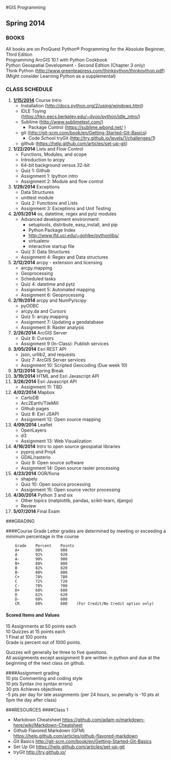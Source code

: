 #GIS Programming
## Spring 2014

### BOOKS
All books are on ProQuest
Python® Programming for the Absolute Beginner, Third Edition  
Programming ArcGIS 10.1 with Python Cookbook  
Python Geospatial Development - Second Edition (Chapter 3 only)  
Think Python (http://www.greenteapress.com/thinkpython/thinkpython.pdf)  
(Might consider Learning Python as a supplemental)  
  
  
### CLASS SCHEDULE  
  
1.	[**1/15/2014**](https://github.com/WUSTL-GIS-Programming-spring-2014/classinfo/blob/master/Class1.md)	Course Intro  
	*	Installation  (http://docs.python.org/2/using/windows.html)
	*	IDLE Toying (https://hkn.eecs.berkeley.edu/~dyoo/python/idle_intro/)  
	*	Sublime (http://www.sublimetext.com/)
		-	Package Control (https://sublime.wbond.net/	)
	*	git (http://git-scm.com/book/en/Getting-Started-Git-Basics)  
		-	Code School tryGit (http://try.github.io/levels/1/challenges/1)
	*	github (https://help.github.com/articles/set-up-git)  
2.	**1/22/2014**	Lists and Flow Control  
	*	Functions, Modules, and scope  
	*	Introduction to arcpy  
	*	64-bit background versus 32-bit  
	*	Quiz 1: Github  
	*	Assignment 1: Ipython intro  
	*	Assignment 2: Module and flow control  
3.	**1/29/2014**	Exceptions  
	*	Data Structures  
	*	unittest module  
	*	Quiz 2: Functions and Lists  
	*	Assignment 3: Exceptions and Unit Testing  
4.	**2/05/2014**	os, datetime, regex and pytz modules  
	*	Advanced development environment:  
		-	setuptools, distribute, easy_install, and pip  
		-	Python Package Index  
		-	http://www.lfd.uci.edu/~gohlke/pythonlibs/  
		-	virtualenv  
		-	interactive startup file  
	*	Quiz 3: Data Structures  
	*	Assignment 4: Regex and Data structures  
5.	**2/12/2014**	arcpy - extension and licensing  
	*	arcpy.mapping  
	*	Geoprocessing  
	*	Scheduled tasks  
	*	Quiz 4: datetime and pytz  
	*	Assignment 5: Automated mapping  
	*	Assignment 6: Geoprocessing  
6.	**2/19/2014**	arcpy and NumPy/scipy  
	*	pyODBC  
	*	arcpy.da and Cursors  
	*	Quiz 5: arcpy.mapping  
	*	Assignment 7: Updating a geodatabase  
	*	Assignment 8: Raster analysis  
7.	**2/26/2014**	ArcGIS Server  
	*	Quiz 6: Cursors  
	*	Assignment 9 (In-Class): Publish services  
8.	**3/05/2014**	Esri REST API  
	*	json, urllib2, and requests  
	*	Quiz 7: ArcGIS Server services  
	*	Assignment 10: Scripted Geocoding (Due week 10)  
9.	**3/12/2014**	Spring Break  
10.	**3/19/2014**	HTML and Esri Javascript API  
11.	**3/26/2014**	Esri Javascript API  
	*	Assignment 11: TBD  
12.	**4/02/2014**	Mapbox  
	*	CartoDB  
	*	Arc2Earth/TileMill  
	*	Github pages  
	*	Quiz 8: Esri JSAPI  
	*	Assignment 12: Open source mapping  
13.	**4/09/2014**	Leaflet  
	*	OpenLayers  
	*	d3  
	*	Assignment 13: Web Visualization  
14.	**4/16/2014**	Intro to open source geospatial libraries  
	*	pyproj and Proj4  
	*	GDAL/rasterio  
	*	Quiz 9: Open source software  
	*	Assignment 14: Open source raster processing  
15.	**4/23/2014**	OGR/fiona  
	*	shapely  
	*	Quiz 10: Open source processing  
	*	Assignment 15: Open source vector processing  
16.	**4/30/2014**	Python 3 and six  
	*	Other topics (matplotlib, pandas, scikit-learn, django)  
	*	Review  
17.	**5/07/2014**	Final Exam  
  
  
###GRADING

####Course Grade
Letter grades are determined by meeting or exceeding a minimum percentage in the course  
```
    Grade    Percent    Points    
    A+       98%        980    
    A        92%        920    
    A-       90%        900    
    B+       88%        880    
    B        82%        820    
    B-       80%        800    
    C+       78%        780    
    C        72%        720    
    C-       70%        700    
    D+       68%        680    
    D        62%        620    
    D-       60%        600    
    CR       60%        600    (For Credit/No Credit option only)
```
  
#### Scored Items and Values  
15 Assignments at 50 points each  
10 Quizzes at 15 points each  
1 Final at 100 points  
Grade is percent out of 1000 points.  
  
Quizzes will generally be three to five questions.  
All assignments except assignment 9 are written in python and due at the beginning of the next class on github.  
  
####Assignment grading  
10 pts Commenting and coding style  
10 pts Syntax (no syntax errors)  
30 pts Achieves objectives  
-5 pts per day for late assignments (per 24 hours, so penalty is -10 pts at 5pm the day after class)  
  
###RESOURCES
####Class 1
*	Markdown Cheatsheet https://github.com/adam-p/markdown-here/wiki/Markdown-Cheatsheet
*	Github Flavored Markdown (GFM) https://help.github.com/articles/github-flavored-markdown
*	Git Basics http://git-scm.com/book/en/Getting-Started-Git-Basics
*	Set Up Git https://help.github.com/articles/set-up-git
*	tryGit http://try.github.io/
  
